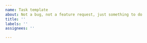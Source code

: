 ```yaml
---
name: Task template
about: Not a bug, not a feature request, just something to do
title: ''
labels: ''
assignees: ''

---
```



